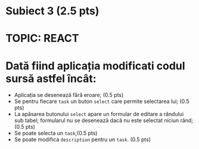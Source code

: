 # Subiect 3 (2.5 pts)
# TOPIC: REACT

# Dată fiind aplicația modificati codul sursă astfel încât:

- Aplicația se desenează fără eroare; (0.5 pts)
- Se pentru fiecare `task` un buton `select` care permite selectarea lui; (0.5 pts)
- La apăsarea butonului `select` apare un formular de editare a rândului sub tabel; formularul nu se desenează dacă nu este selectat niciun rând; (0.5 pts)
- Se poate selecta un `task`;(0.5 pts)
- Se poate modifica `description` pentru un `task`. (0.5 pts)